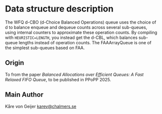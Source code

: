 # Data structure description

The WFQ d-CBO (d-Choice Balanced Operations) queue uses the choice of d to balance enqueue and dequeue counts across several sub-queues, using internal counters to approximate these operation counts. By compiling with `HEURISTIC=LENGTH`, you instead get the d-CBL, which balances sub-queue lengths instead of operation counts. The FAAArrayQueue is one of the simplest sub-queues based on FAA.

## Origin

To from the paper _Balanced Allocations over Efficient Queues: A Fast Relaxed FIFO Queue_, to be published in PPoPP 2025.

## Main Author

Kåre von Geijer <karev@chalmers.se>